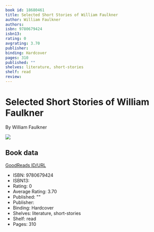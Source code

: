 ```yaml
---
book id: 18680461
title: Selected Short Stories of William Faulkner
author: William Faulkner
authors: 
isbn: 9780679424
isbn13: 
rating: 0
avgrating: 3.70
publisher: 
binding: Hardcover
pages: 310
published: ""
shelves: literature, short-stories
shelf: read
review: 
---
```


# Selected Short Stories of William Faulkner

By William Faulkner

![](https://i.gr-assets.com/images/S/compressed.photo.goodreads.com/books/1446234372l/18680461._SX318_.jpg)

## Book data

[GoodReads ID/URL](https://www.goodreads.com/book/show/18680461)

- ISBN: 9780679424
- ISBN13: 
- Rating: 0
- Average Rating: 3.70
- Published: ""
- Publisher: 
- Binding: Hardcover
- Shelves: literature, short-stories
- Shelf: read
- Pages: 310

